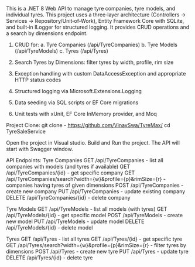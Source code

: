 This is a .NET 8 Web API to manage tyre companies, tyre models, and individual tyres. 
This project uses a three‑layer architecture (Controllers → Services → Repository/Unit‑of‑Work), Entity Framework Core with SQLite, and built‑in ILogger for structured logging. It provides CRUD operations and a search by dimensions endpoint.

1. CRUD for:
     a. Tyre Companies (/api/TyreCompanies)
	   b. Tyre Models (/api/TyreModels)
	   c. Tyres (/api/Tyres)

2. Search Tyres by Dimensions: filter tyres by width, profile, rim size
3. Exception handling with custom DataAccessException and appropriate HTTP status codes
4. Structured logging via Microsoft.Extensions.Logging 
5. Data seeding via SQL scripts or EF Core migrations
6. Unit tests with xUnit, EF Core InMemory provider, and Moq

Project Clone:
git clone - https://github.com/VinaySwa/TyreMax/
cd TyreSaleService

Open the project in Visual studio.
Build and Run the project.
The API will start with Swagger window.

API Endpoints:
Tyre Companies
	GET /api/TyreCompanies - list all companies with models (and tyres if available)
	GET /api/TyreCompanies/{id} - get specific company
	GET /api/TyreCompanies/search?width={w}&profile={p}&rimSize={r} - companies having tyres of given dimensions
	POST /api/TyreCompanies - create new company
	PUT  /api/TyreCompanies - update existing company
	DELETE /api/TyreCompanies/{id} - delete company

Tyre Models
	GET /api/TyreModels - list all models (with tyres)
	GET /api/TyreModels/{id} - get specific model
	POST /api/TyreModels - create new model
	PUT  /api/TyreModels - update model
	DELETE /api/TyreModels/{id} - delete model

Tyres
	GET /api/Tyres - list all tyres
	GET /api/Tyres/{id} - get specific tyre
	GET /api/Tyres/search?width={w}&profile={p}&rimSize={r} - filter tyres by dimensions
	POST /api/Tyres - create new tyre
	PUT  /api/Tyres - update tyre
	DELETE /api/Tyres/{id} - delete tyre
